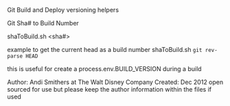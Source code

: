 Git Build and Deploy versioning helpers


Git Sha# to Build Number 

shaToBuild.sh <sha#>

example to get the current head as a build number
shaToBuild.sh `git rev-parse HEAD`	


this is useful for create a process.env.BUILD_VERSION during a build


Author: Andi Smithers at The Walt Disney Company
Created: Dec 2012
open sourced for use but please keep the author information within the files if used
